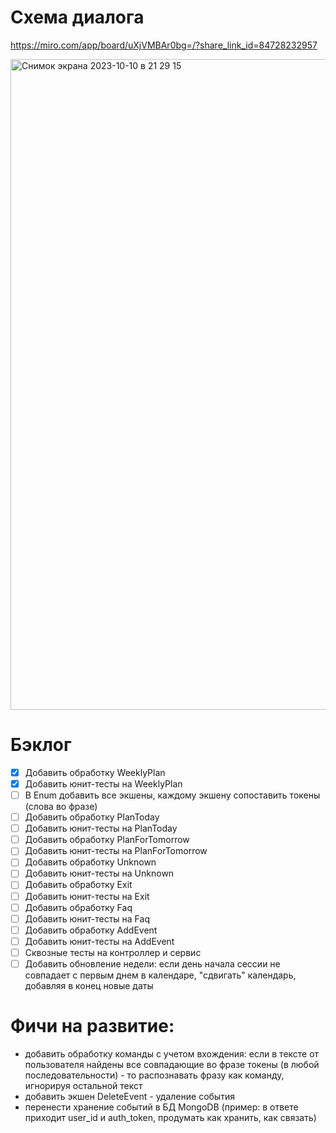 # Схема диалога

https://miro.com/app/board/uXjVMBAr0bg=/?share_link_id=84728232957

<img width="1041" alt="Снимок экрана 2023-10-10 в 21 29 15" src="https://github.com/Valentina810/week-planner-for-marusia/assets/83814517/2bf6457f-0112-4607-8e0f-6a2f8b71c447">

# Бэклог
- [X] Добавить обработку WeeklyPlan
- [X] Добавить юнит-тесты на WeeklyPlan
- [ ] В Enum добавить все экшены, каждому экшену сопоставить токены (слова во фразе)
- [ ] Добавить обработку PlanToday
- [ ] Добавить юнит-тесты на PlanToday
- [ ] Добавить обработку PlanForTomorrow
- [ ] Добавить юнит-тесты на PlanForTomorrow
- [ ] Добавить обработку Unknown
- [ ] Добавить юнит-тесты на Unknown
- [ ] Добавить обработку Exit
- [ ] Добавить юнит-тесты на Exit
- [ ] Добавить обработку Faq
- [ ] Добавить юнит-тесты на Faq
- [ ] Добавить обработку AddEvent
- [ ] Добавить юнит-тесты на AddEvent
- [ ] Сквозные тесты на контроллер и сервис
- [ ] Добавить обновление недели: если день начала сессии не совпадает с первым днем в календаре, "сдвигать" календарь, добавляя в конец новые даты 

# Фичи на развитие:
- добавить обработку команды с учетом вхождения: если в тексте от пользователя найдены все совпадающие во фразе токены (в любой последовательности) - то распознавать фразу как команду, игнорируя остальной текст
- добавить экшен DeleteEvent - удаление события
- перенести хранение событий в БД MongoDB (пример: в ответе приходит user_id и auth_token, продумать как хранить, как связать)

